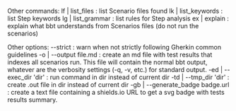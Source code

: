 
Other commands:
  lf | list_files      : list Scenario files found
  lk | list_keywords   : list Step keywords
  lg | list_grammar    : list rules for Step analysis
  ex | explain         : explain what bbt understands from Scenarios files
                         (do not run the scenarios)

Other options:
        --strict         : warn when not strictly following Gherkin common guidelines
  -o  | --output file.md : create an md file with test results
                           that indexes all scenarios run.
                           This file will contain the normal bbt output,
                           whatever are the verbosity settings (-q, -v, etc.)
                           for standard output.
  -ed | --exec_dir 'dir' : run command in dir instead of current dir
  -td | --tmp_dir 'dir'  : create .out file in dir instead of current dir
  -gb | --generate_badge badge.url : create a text file containing
                           a shields.io URL to get a svg badge
                           with tests results summary.

